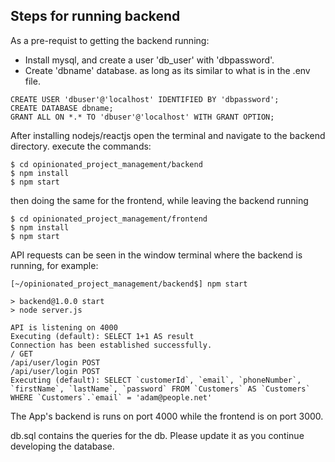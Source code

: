 
## Steps for running backend

As a pre-requist to getting the backend running:
- Install mysql, and create a user 'db_user' with 'dbpassword'.
- Create 'dbname' database. as long as its similar to what is in the .env file.
 ```
 CREATE USER 'dbuser'@'localhost' IDENTIFIED BY 'dbpassword';
 CREATE DATABASE dbname;
 GRANT ALL ON *.* TO 'dbuser'@'localhost' WITH GRANT OPTION;
 ```


After installing nodejs/reactjs open the terminal and navigate to the backend directory. execute the commands:

``` 
$ cd opinionated_project_management/backend
$ npm install
$ npm start
```
then doing the same for the frontend, while leaving the backend running
``` 
$ cd opinionated_project_management/frontend
$ npm install
$ npm start
```

API requests can be seen in the window terminal where the backend is running, for example:
```
[~/opinionated_project_management/backend$] npm start

> backend@1.0.0 start
> node server.js

API is listening on 4000
Executing (default): SELECT 1+1 AS result
Connection has been established successfully.
/ GET
/api/user/login POST
/api/user/login POST
Executing (default): SELECT `customerId`, `email`, `phoneNumber`, `firstName`, `lastName`, `password` FROM `Customers` AS `Customers` WHERE `Customers`.`email` = 'adam@people.net'
```
The App's backend is runs on port 4000 while the frontend is on port 3000.

db.sql contains the queries for the db. Please update it as you continue developing the database.
